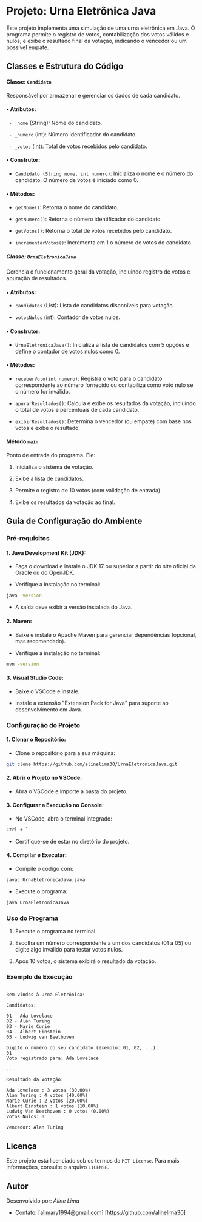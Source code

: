 # Projeto: Urna Eletrônica Java

Este projeto implementa uma simulação de uma urna eletrônica em Java. O programa permite o registro de votos, contabilização dos votos válidos e nulos, e exibe o resultado final da votação, indicando o vencedor ou um possível empate.

## Classes e Estrutura do Código

#### Classe: `Candidato`
Responsável por armazenar e gerenciar os dados de cada candidato.

#### • Atributos:
` - _nome` (String): Nome do candidato.

` - _numero` (int): Número identificador do candidato.

` - _votos` (int): Total de votos recebidos pelo candidato.

#### • Construtor:
- `Candidato (String nome, int numero)`: Inicializa o nome e o número do candidato. O número de votos é iniciado como 0.

#### • Métodos:
- `getNome()`: Retorna o nome do candidato.
  
- `getNumero()`: Retorna o número identificador do candidato.

- `getVotos()`: Retorna o total de votos recebidos pelo candidato.
  
- `incrementarVotos()`: Incrementa em 1 o número de votos do candidato.

##### Classe: `UrnaEletronicaJava`
Gerencia o funcionamento geral da votação, incluindo registro de votos e apuração de resultados.

#### • Atributos:
- `candidatos` (List<Candidato>): Lista de candidatos disponíveis para votação.

- `votosNulos` (int): Contador de votos nulos.
  
#### • Construtor:
- `UrnaEletronicaJava()`: Inicializa a lista de candidatos com 5 opções e define o contador de votos nulos como 0.
  
#### • Métodos:
- `receberVoto(int numero)`: Registra o voto para o candidato correspondente ao número fornecido ou contabiliza como voto nulo se o número for inválido.

- `apurarResultados()`: Calcula e exibe os resultados da votação, incluindo o total de votos e percentuais de cada candidato.

- `exibirResultados()`: Determina o vencedor (ou empate) com base nos votos e exibe o resultado.

#### Método `main`
Ponto de entrada do programa. Ele:

1. Inicializa o sistema de votação.

2. Exibe a lista de candidatos.
   
3. Permite o registro de 10 votos (com validação de entrada).

4. Exibe os resultados da votação ao final.

## Guia de Configuração do Ambiente
### Pré-requisitos
#### 1. Java Development Kit (JDK):

- Faça o download e instale o JDK 17 ou superior a partir do site oficial da Oracle ou do OpenJDK.
  
- Verifique a instalação no terminal:

```bash  
java -version
```

- A saída deve exibir a versão instalada do Java.

#### 2.  Maven: 
- Baixe e instale o Apache Maven para gerenciar dependências (opcional, mas recomendado).
  
- Verifique a instalação no terminal:
```bash
mvn -version
```
#### 3. Visual Studio Code:
- Baixe o VSCode e instale.
  
- Instale a extensão "Extension Pack for Java" para suporte ao desenvolvimento em Java.

### Configuração do Projeto
#### 1. Clonar o Repositório:
   
- Clone o repositório para a sua máquina:
```bash
git clone https://github.com/alinelima30/UrnaEletronicaJava.git
```
#### 2. Abrir o Projeto no VSCode:

- Abra o VSCode e importe a pasta do projeto.
  
#### 3. Configurar a Execução no Console:

- No VSCode, abra o terminal integrado:
```bash
Ctrl + `
```

- Certifique-se de estar no diretório do projeto.
  
#### 4. Compilar e Executar:
- Compile o código com:
```bash
javac UrnaEletronicaJava.java
```

- Execute o programa:
```bash
java UrnaEletronicaJava
```

### Uso do Programa
1. Execute o programa no terminal.

2. Escolha um número correspondente a um dos candidatos (01 a 05) ou digite algo inválido para testar votos nulos.

3. Após 10 votos, o sistema exibirá o resultado da votação.

### Exemplo de Execução
```plaintext

Bem-Vindos à Urna Eletrônica!

Candidatos:

01 - Ada Lovelace
02 - Alan Turing
03 - Marie Curie
04 - Albert Einstein
05 - Ludwig van Beethoven

Digite o número do seu candidato (exemplo: 01, 02, ...):
01
Voto registrado para: Ada Lovelace

...

Resultado da Votação:

Ada Lovelace : 3 votos (30.00%)
Alan Turing : 4 votos (40.00%)
Marie Curie : 2 votos (20.00%)
Albert Einstein : 1 votos (10.00%)
Ludwig Van Beethoven : 0 votos (0.00%)
Votos Nulos: 0

Vencedor: Alan Turing
```
## Licença
Este projeto está licenciado sob os termos da `MIT License`.
Para mais informações, consulte o arquivo `LICENSE`.

## Autor
Desenvolvido por: *Aline Lima*
- Contato: [alimary1994@gmail.com]
[https://github.com/alinelima30]
